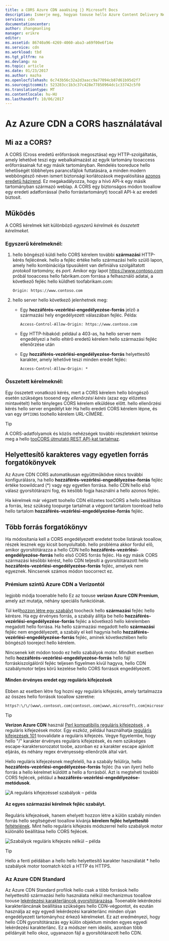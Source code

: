 ```yaml
---
title: a CORS Azure CDN aaaUsing |} Microsoft Docs
description: Ismerje meg, hogyan toouse hello Azure Content Delivery Network (CDN) toowith Cross-Origin Resource Sharing (CORS).
services: cdn
documentationcenter: 
author: zhangmanling
manager: erikre
editor: 
ms.assetid: 86740a96-4269-4060-aba3-a69f00e6f14e
ms.service: cdn
ms.workload: tbd
ms.tgt_pltfrm: na
ms.devlang: na
ms.topic: article
ms.date: 01/23/2017
ms.author: mazha
ms.openlocfilehash: 6c743b56c32a2d3aacc9a77094cb87d61b95d2f7
ms.sourcegitcommit: 523283cc1b3c37c428e77850964dc1c33742c5f0
ms.translationtype: MT
ms.contentlocale: hu-HU
ms.lasthandoff: 10/06/2017
---
```

# <a name="using-azure-cdn-with-cors"></a>Az Azure CDN a CORS használatával
## <a name="what-is-cors"></a>Mi az a CORS?
A CORS (Cross eredetű erőforrások megosztása) egy HTTP-szolgáltatás, amely lehetővé teszi egy webalkalmazást az egyik tartomány tooaccess erőforrásainak fut egy másik tartományban. Rendelés tooreduce hello lehetőségét többhelyes parancsfájlok futtatására, a minden modern webböngésző néven ismert biztonsági korlátozások megvalósítása [azonos eredetű házirend](http://www.w3.org/Security/wiki/Same_Origin_Policy).  Ez megakadályozza, hogy a hívó API-k egy másik tartományban származó weblap.  A CORS egy biztonságos módon tooallow egy eredeti adatforrással (hello forrástartományt) toocall API-k az eredeti biztosít.

## <a name="how-it-works"></a>Működés
A CORS kérelmek két különböző *egyszerű kérelmek* és *összetett kérelmeket.*

### <a name="for-simple-requests"></a>Egyszerű kérelmeknél:

1. hello böngésző küldi hello CORS kérelem további **származási** HTTP-kérés fejlécének. hello a fejléc értéke hello származási hello szülő lapon, amely hello kombinációja típusúként van definiálva szolgáltatott *protokoll* *tartomány,* és *port.*  Amikor egy lapot https://www.contoso.com próbál tooaccess hello fabrikam.com forrása a felhasználó adatai, a következő fejléc hello küldheti toofabrikam.com:

   `Origin: https://www.contoso.com`

2. hello server hello következő jelenhetnek meg:

   * Egy **hozzáférés-vezérlési-engedélyezése-forrás** jelző a származási hely engedélyezett válaszában fejléc. Példa:

     `Access-Control-Allow-Origin: https://www.contoso.com`

   * Egy HTTP-hibakód: például a 403-as, ha hello server nem engedélyezi a hello eltérő eredetű kérelem hello származási fejléc ellenőrzése után

   * Egy **hozzáférés-vezérlési-engedélyezése-forrás** helyettesítő karakter, amely lehetővé teszi minden eredet fejléc:

     `Access-Control-Allow-Origin: *`

### <a name="for-complex-requests"></a>Összetett kérelmeknél:

Egy összetett vonatkozó kérés, mert a CORS kérelem hello böngésző esetén szükséges toosend egy *ellenőrzési kérés* (azaz egy előzetes mintavételt) hello tényleges CORS kérelem elküldése előtt. hello ellenőrzési kérés hello server engedélyt kér Ha hello eredeti CORS kérelem lépne, és van egy `OPTIONS` toohello kérelem URL-CÍMÉRE.

> [!TIP]
> A CORS-adatfolyamok és közös nehézségek további részletekért tekintse meg a hello [tooCORS útmutató REST API-kat tartalmaz](https://www.moesif.com/blog/technical/cors/Authoritative-Guide-to-CORS-Cross-Origin-Resource-Sharing-for-REST-APIs/).
>
>

## <a name="wildcard-or-single-origin-scenarios"></a>Helyettesítő karakteres vagy egyetlen forrás forgatókönyvek
Az Azure CDN CORS automatikusan együttműködve nincs további konfigurálásra, ha hello **hozzáférés-vezérlési-engedélyezése-forrás** fejléc értéke toowildcard (*) vagy egy egyetlen forrása.  hello CDN hello első válasz gyorsítótárazni fog, és később fogja használni a hello azonos fejléc.

Ha kérelmek már végzett toohello CDN előzetes tooCORS a hello beállítása a forrás, lesz szükség toopurge tartalmat a végpont tartalom tooreload hello hello tartalom **hozzáférés-vezérlési-engedélyezése-forrás** fejléc.

## <a name="multiple-origin-scenarios"></a>Több forrás forgatókönyv
Ha módosítania kell a CORS engedélyezett eredetet toobe listának tooallow, részek lesznek egy kicsit bonyolultabb. hello probléma akkor fordul elő, amikor gyorsítótárazza a hello CDN hello **hozzáférés-vezérlési-engedélyezése-forrás** hello első CORS forrás fejléc.  Ha egy másik CORS származási későbbi kérést, hello CDN teljesíti a gyorsítótárazott hello **hozzáférés-vezérlési-engedélyezése-forrás** fejléc, amelyek nem egyeznek.  Nincsenek számos módon toocorrect ez.

### <a name="azure-cdn-premium-from-verizon"></a>Prémium szintű Azure CDN a Verizontól
legjobb módja tooenable hello Ez az toouse **verizon Azure CDN Premium**, amely azt mutatja, néhány speciális funkcióinak. 

Túl kell[hozzon létre egy szabályt](cdn-rules-engine.md) toocheck hello **származási** fejléc hello kérésre.  Ha egy érvényes forrás, a szabály állítja be hello **hozzáférés-vezérlési-engedélyezése-forrás** fejléc a következő hello kérelemben megadott hello forrása.  Ha hello származási megadott hello **származási** fejléc nem engedélyezett, a szabály el kell hagynia hello **hozzáférés-vezérlési-engedélyezése-forrás** fejléc, aminek következtében hello böngésző tooreject hello kérelem. 

Nincsenek két módon toodo ez hello szabályok motor.  Mindkét esetben hello **hozzáférés-vezérlési-engedélyezése-forrás** hello fájl forráskiszolgálóról fejléc teljesen figyelmen kívül hagyva, hello CDN szabálymotor teljes körű kezelése hello CORS források engedélyezett.

#### <a name="one-regular-expression-with-all-valid-origins"></a>Minden érvényes eredet egy reguláris kifejezések
Ebben az esetben létre fog hozni egy reguláris kifejezés, amely tartalmazza az összes hello források tooallow szeretne: 

    https?:\/\/(www\.contoso\.com|contoso\.com|www\.microsoft\.com|microsoft.com\.com)$

> [!TIP]
> **Verizon Azure CDN** használ [Perl kompatibilis reguláris kifejezések](http://pcre.org/) , a reguláris kifejezések motor.  Egy eszköz, például használhatja [reguláris kifejezések 101](https://regex101.com/) toovalidate a reguláris kifejezés.  Vegye figyelembe, hogy hello "/" karakter érvényes reguláris kifejezések, és nem szükséges escape-karaktersorozatot toobe, azonban ez a karakter escape ajánlott eljárás, és néhány regex érvényesség-ellenőrzők által várt.
> 
> 

Hello reguláris kifejezésnek megfelelő, ha a szabály felülírja, hello **hozzáférés-vezérlési-engedélyezése-forrás** fejléc (ha van ilyen) hello forrás a hello kérelmet küldött a hello a forrásból.  Azt is megteheti további CORS fejlécek, például a **hozzáférés-vezérlési-engedélyezése-metódusok**.

![A reguláris kifejezéssel szabályok – példa](./media/cdn-cors/cdn-cors-regex.png)

#### <a name="request-header-rule-for-each-origin"></a>Az egyes származási kérelmek fejléc szabályt.
Reguláris kifejezések, hanem ehelyett hozzon létre a külön szabály minden forrás hello segítségével tooallow kívánja **kérelem fejléc helyettesítő** [feltételének](https://msdn.microsoft.com/library/mt757336.aspx#Anchor_1). Mint hello reguláris kifejezés módszerrel hello szabályok motor különálló beállítása hello CORS fejlécek. 

![Szabályok reguláris kifejezés nélkül – példa](./media/cdn-cors/cdn-cors-no-regex.png)

> [!TIP]
> Hello a fenti példában a hello hello helyettesítő karakter használatát * hello szabályok motor toomatch közli a HTTP és HTTPS.
> 
> 

### <a name="azure-cdn-standard"></a>Az Azure CDN Standard
Az Azure CDN Standard profilok hello csak a több források hello helyettesítő származási hello használata nélkül mechanizmus tooallow toouse [lekérdezési karakterláncok gyorsítótárazása](cdn-query-string.md).  Tooenable lekérdezési karakterláncának beállítása szükséges hello CDN-végpontot, és ezután használja az egy egyedi lekérdezési karakterlánc minden olyan engedélyezett tartományhoz érkező kérelmeket. Ez azt eredményezi, hogy hello CDN gyorsítótárazás egy külön objektum minden egyes egyedi lekérdezési karakterlánc. Ez a módszer nem ideális, azonban több példányát hello okoz, ugyanazon fájl a gyorsítótárazott hello CDN.  

